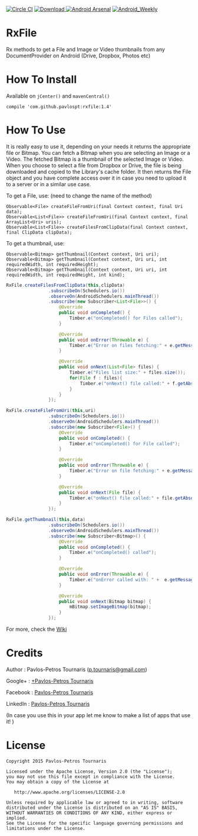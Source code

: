[![Circle CI](https://circleci.com/gh/pavlospt/RxFile/tree/master.svg?style=svg)](https://circleci.com/gh/pavlospt/RxFile/tree/master)
[ ![Download](https://api.bintray.com/packages/pavlospt/android-libraries/RxFile/images/download.svg) ](https://bintray.com/pavlospt/android-libraries/RxFile/_latestVersion)
[![Android Arsenal](https://img.shields.io/badge/Android%20Arsenal-RxFile-brightgreen.svg?style=flat)](http://android-arsenal.com/details/1/2901)
[![Android_Weekly](https://img.shields.io/badge/Android%20Weekly-RxFile-green.svg)](http://androidweekly.net/issues/issue-183)

# RxFile
Rx methods to get a File and Image or Video thumbnails from any DocumentProvider on Android (Drive, Dropbox, Photos etc)

# How To Install

Available on `jCenter()` and `mavenCentral()`
```
compile 'com.github.pavlospt:rxfile:1.4'
```

# How To Use
It is really easy to use it, depending on your needs it returns the appropriate file or Bitmap. You can fetch a Bitmap when you are selecting an Image or a Video. The fetched Bitmap is a thumbnail of the selected Image or Video. When you choose to select a file from Dropbox or Drive, the file is being downloaded and copied to the Library's cache folder. It then returns the File object and you have complete access over it in case you need to upload it to a server or in a similar use case.

To get a File, use: (need to change the name of the method) 
```
Observable<File> createFileFromUri(final Context context, final Uri data);
Observable<List<File>> createFileFromUri(final Context context, final ArrayList<Uri> uris);
Observable<List<File>> createFilesFromClipData(final Context context, final ClipData clipData);
```

To get a thumbnail, use:
```
Observable<Bitmap> getThumbnail(Context context, Uri uri);
Observable<Bitmap> getThumbnail(Context context, Uri uri, int requiredWidth, int requiredHeight);
Observable<Bitmap> getThumbnail(Context context, Uri uri, int requiredWidth, int requiredHeight, int kind);
```

```java
RxFile.createFilesFromClipData(this,clipData)
                .subscribeOn(Schedulers.io())
                .observeOn(AndroidSchedulers.mainThread())
                .subscribe(new Subscriber<List<File>>() {
                    @Override
                    public void onCompleted() {
                        Timber.e("onCompleted() for Files called");
                    }

                    @Override
                    public void onError(Throwable e) {
                        Timber.e("Error on files fetching:" + e.getMessage());
                    }

                    @Override
                    public void onNext(List<File> files) {
                        Timber.e("Files list size:" + files.size());
                        for(File f : files){
                            Timber.e("onNext() file called:" + f.getAbsolutePath());
                        }
                    }
                });
```

```java
RxFile.createFileFromUri(this,uri)
                .subscribeOn(Schedulers.io())
                .observeOn(AndroidSchedulers.mainThread())
                .subscribe(new Subscriber<File>() {
                    @Override
                    public void onCompleted() {
                        Timber.e("onCompleted() for File called");
                    }

                    @Override
                    public void onError(Throwable e) {
                        Timber.e("Error on file fetching:" + e.getMessage());
                    }

                    @Override
                    public void onNext(File file) {
                        Timber.e("onNext() file called:" + file.getAbsolutePath());
                    }
                });
```

```java
RxFile.getThumbnail(this,data)
                .subscribeOn(Schedulers.io())
                .observeOn(AndroidSchedulers.mainThread())
                .subscribe(new Subscriber<Bitmap>() {
                    @Override
                    public void onCompleted() {
                        Timber.e("onCompleted() called");
                    }

                    @Override
                    public void onError(Throwable e) {
                        Timber.e("onError called with: " +  e.getMessage());
                    }

                    @Override
                    public void onNext(Bitmap bitmap) {
                        mBitmap.setImageBitmap(bitmap);
                    }
                });
```

For more, check the [Wiki](https://github.com/pavlospt/RxFile/wiki/Methods) 


Credits
=======
Author : Pavlos-Petros Tournaris (p.tournaris@gmail.com)

Google+ : [+Pavlos-Petros Tournaris](https://plus.google.com/u/0/+PavlosPetrosTournaris/)

Facebook : [Pavlos-Petros Tournaris](https://www.facebook.com/pavlospt)

LinkedIn : [Pavlos-Petros Tournaris](https://www.linkedin.com/pub/pavlos-petros-tournaris/44/abb/218)

(In case you use this in your app let me know to make a list of apps that use it! )

License
=======

    Copyright 2015 Pavlos-Petros Tournaris

    Licensed under the Apache License, Version 2.0 (the "License");
    you may not use this file except in compliance with the License.
    You may obtain a copy of the License at
    
       http://www.apache.org/licenses/LICENSE-2.0
    
    Unless required by applicable law or agreed to in writing, software
    distributed under the License is distributed on an "AS IS" BASIS,
    WITHOUT WARRANTIES OR CONDITIONS OF ANY KIND, either express or implied.
    See the License for the specific language governing permissions and
    limitations under the License.
